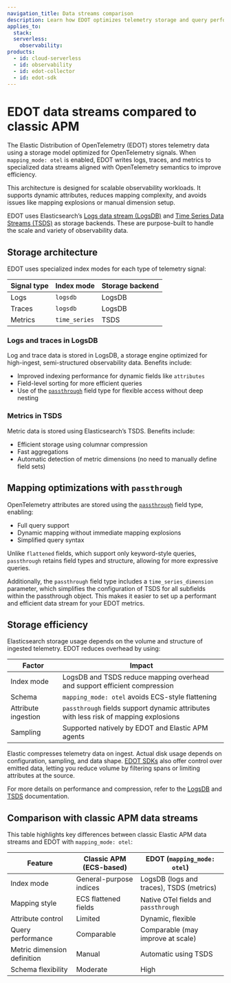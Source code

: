 ```yaml
---
navigation_title: Data streams comparison
description: Learn how EDOT optimizes telemetry storage and query performance in Elastic Observability compared to classic APM.  
applies_to:
  stack:
  serverless:
    observability:
products:
  - id: cloud-serverless
  - id: observability
  - id: edot-collector
  - id: edot-sdk
---
```


# EDOT data streams compared to classic APM

The Elastic Distribution of OpenTelemetry (EDOT) stores telemetry data using a storage model optimized for OpenTelemetry signals. When `mapping_mode: otel` is enabled, EDOT writes logs, traces, and metrics to specialized data streams aligned with OpenTelemetry semantics to improve efficiency.

This architecture is designed for scalable observability workloads. It supports dynamic attributes, reduces mapping complexity, and avoids issues like mapping explosions or manual dimension setup.

EDOT uses Elasticsearch’s [Logs data stream (LogsDB)](docs-content://manage-data/data-store/data-streams/logs-data-stream.md) and [Time Series Data Streams (TSDS)](docs-content://manage-data/data-store/data-streams/time-series-data-stream-tsds.md) as storage backends. These are purpose-built to handle the scale and variety of observability data.

## Storage architecture

EDOT uses specialized index modes for each type of telemetry signal:

| Signal type | Index mode    | Storage backend |
|-------------|---------------|------------------|
| Logs        | `logsdb`      | LogsDB           |
| Traces      | `logsdb`      | LogsDB           |
| Metrics     | `time_series` | TSDS             |

### Logs and traces in LogsDB

Log and trace data is stored in LogsDB, a storage engine optimized for high-ingest, semi-structured observability data. Benefits include:

* Improved indexing performance for dynamic fields like `attributes`  
* Field-level sorting for more efficient queries  
* Use of the [`passthrough`](#mapping-optimizations-with-passthrough) field type for flexible access without deep nesting  

### Metrics in TSDS

Metric data is stored using Elasticsearch’s TSDS. Benefits include:

* Efficient storage using columnar compression  
* Fast aggregations 
* Automatic detection of metric dimensions (no need to manually define field sets)  

## Mapping optimizations with `passthrough`

OpenTelemetry attributes are stored using the [`passthrough`](elasticsearch://reference/elasticsearch/mapping-reference/passthrough.md) field type, enabling:

* Full query support  
* Dynamic mapping without immediate mapping explosions  
* Simplified query syntax  

Unlike `flattened` fields, which support only keyword-style queries, `passthrough` retains field types and structure, allowing for more expressive queries.

Additionally, the `passthrough` field type includes a `time_series_dimension` parameter, which simplifies the configuration of TSDS for all subfields within the passthrough object. This makes it easier to set up a performant and efficient data stream for your EDOT metrics.

## Storage efficiency

Elasticsearch storage usage depends on the volume and structure of ingested telemetry. EDOT reduces overhead by using:

| Factor               | Impact                                                                 |
|----------------------|------------------------------------------------------------------------|
| Index mode           | LogsDB and TSDS reduce mapping overhead and support efficient compression |
| Schema               | `mapping_mode: otel` avoids ECS-style flattening                          |
| Attribute ingestion  | `passthrough` fields support dynamic attributes with less risk of mapping explosions             |
| Sampling             | Supported natively by EDOT and Elastic APM agents                         |

Elastic compresses telemetry data on ingest. Actual disk usage depends on configuration, sampling, and data shape. [EDOT SDKs](../edot-sdks/index.md) also offer control over emitted data, letting you reduce volume by filtering spans or limiting attributes at the source.

For more details on performance and compression, refer to the [LogsDB](docs-content://manage-data/data-store/data-streams/logs-data-stream.md) and [TSDS](docs-content://manage-data/data-store/data-streams/time-series-data-stream-tsds.md) documentation.

## Comparison with classic APM data streams

This table highlights key differences between classic Elastic APM data streams and EDOT with `mapping_mode: otel`:

| Feature                   | Classic APM (ECS-based)    | EDOT (`mapping_mode: otel`)            |
|---------------------------|-----------------------------|----------------------------------------|
| Index mode                | General-purpose indices     | LogsDB (logs and traces), TSDS (metrics)   |
| Mapping style             | ECS flattened fields        | Native OTel fields and `passthrough`     |
| Attribute control         | Limited                     | Dynamic, flexible                      |
| Query performance         | Comparable                  | Comparable (may improve at scale)      |
| Metric dimension definition | Manual                   | Automatic using TSDS                     |
| Schema flexibility        | Moderate                    | High                                   |